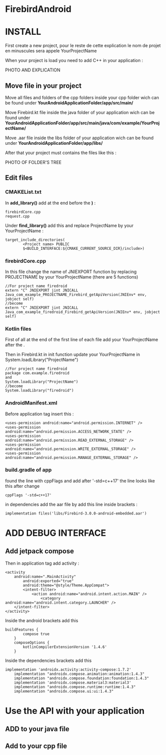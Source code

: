 # FirebirdAndroid

# INSTALL
First create a new project, pour le reste de cette explication le nom de projet en minuscules sera appele YourProjectName

When your project is load you need to add C++ in your application :

PHOTO AND EXPLICATION

## Move file in your project

Move all files and folders of the cpp folders inside your cpp folder wich can be found under **YourAndroidApplicationFolder/app/src/main/**

Move Firebird.kt file inside the java folder of your application wich can be found under **YourAndroidApplicationFolder/app/src/main/java/com/example/YourProjectName/**

Move .aar file inside the libs folder of your application wich can be found under **YourAndroidApplicationFolder/app/libs/**

After that your project must contains the files like this :

PHOTO OF FOLDER'S TREE

## Edit files

### CMAKEList.txt

In **add_library()** add at the end before the **)** :

```
firebirdCore.cpp
request.cpp
```

Under **find_library()** add this and replace ProjectName by your YourProjectName :

```
target_include_directories(
        <Project name> PUBLIC
        $<BUILD_INTERFACE:${CMAKE_CURRENT_SOURCE_DIR}/include>)
```

### firebirdCore.cpp

In this file change the name of JNIEXPORT function by replacing PROJECTNAME by your YourProjectName (there are 5 functions)

```
//For project name firedroid
extern "C" JNIEXPORT jint JNICALL Java_com_example_PROJECTNAME_Firebird_getApiVersion(JNIEnv* env, jobject self)
//become
extern "C" JNIEXPORT jint JNICALL Java_com_example_firedroid_Firebird_getApiVersion(JNIEnv* env, jobject self)
```

### Kotlin files
First of all at the end of the first line of each file add your YourProjectName after the .

Then in Firebird.kt in init function update your YourProjectName in System.loadLibrary("ProjectName")

```
//For project name firedroid
package com.example.firedroid
and
System.loadLibrary("ProjectName")
//become
System.loadLibrary("firedroid")
```

### AndroidManifest.xml

Before application tag insert this :

```
<uses-permission android:name="android.permission.INTERNET" />
<uses-permission android:name="android.permission.ACCESS_NETWORK_STATE" />
<uses-permission android:name="android.permission.READ_EXTERNAL_STORAGE" />
<uses-permission android:name="android.permission.WRITE_EXTERNAL_STORAGE" />
<uses-permission android:name="android.permission.MANAGE_EXTERNAL_STORAGE" />
```

### build.gradle of app

found the line with cppFlags and add after '-std=c++17'
the line looks like this after change
```
cppFlags '-std=c++17'
```
in dependencies add the aar file by add this line inside brackets :

```
implementation files('libs/Firebird-3.0.0-android-embedded.aar')
```

# ADD DEBUG INTERFACE

## Add jetpack compose

Then in application tag add activity :

```
<activity
	android:name=".MainActivity"
        android:exported="true"
        android:theme="@style/Theme.AppCompat">
        <intent-filter>
        	<action android:name="android.intent.action.MAIN" />
                <category android:name="android.intent.category.LAUNCHER" />
	</intent-filter>
</activity>
```

Inside the android brackets add this

```
buildFeatures {
        compose true
    }
    composeOptions {
        kotlinCompilerExtensionVersion '1.4.6'
    }
```
Inside the dependencies brackets add this

```
implementation 'androidx.activity:activity-compose:1.7.2'
    implementation "androidx.compose.animation:animation:1.4.3"
    implementation "androidx.compose.foundation:foundation:1.4.3"
    implementation 'androidx.compose.material3:material3'
    implementation "androidx.compose.runtime:runtime:1.4.3"
    implementation "androidx.compose.ui:ui:1.4.3"
```

# Use the API with your application
## ADD to your java file
## Add to your cpp file
